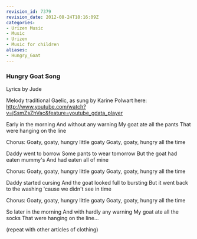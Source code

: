 ```yaml
---
revision_id: 7379
revision_date: 2012-08-24T18:16:09Z
categories:
- Urizen Music
- Music
- Urizen
- Music for children
aliases:
- Hungry_Goat
---
```


### Hungry Goat Song

Lyrics by Jude

Melody traditional Gaelic, as sung by Karine Polwart here:
http://www.youtube.com/watch?v=jSsmZsZhVac&feature=youtube_gdata_player



Early in the morning
And without any warning
My goat ate all the pants
That were hanging on the line

Chorus:
Goaty, goaty, hungry little goaty
Goaty, goaty, hungry all the time

Daddy went to borrow
Some pants to wear tomorrow
But the goat had eaten mummy's
And had eaten all of mine

Chorus:
Goaty, goaty, hungry little goaty
Goaty, goaty, hungry all the time

Daddy started cursing
And the goat looked full to bursting 
But it went back to the washing
'cause we didn't see in time 

Chorus:
Goaty, goaty, hungry little goaty
Goaty, goaty, hungry all the time

So later in the morning
And with hardly any warning
My goat ate all the socks 
That were hanging on the line...

(repeat with other articles of clothing)






